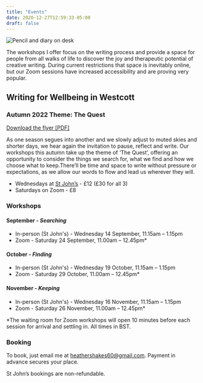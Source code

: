 ```yaml
---
title: "Events"
date: 2020-12-27T12:59:33-05:00
draft: false
---
```

![Pencil and diary on desk](/img/diary-2116244_1920.jpeg)

The workshops I offer focus on the writing process and provide a space for people from all walks of life to discover the joy and therapeutic potential of creative writing. During current restrictions that space is inevitably online, but our Zoom sessions have increased accessibility and are proving very popular.

## Writing for Wellbeing in Westcott

### Autumn 2022 Theme: The Quest

[Download the flyer [PDF]](/pdf/writing-workshops-sep-nov-2022.pdf)

As one season segues into another and we slowly adjust to muted skies and shorter days, we hear again the invitation to pause, reflect and write. Our workshops this autumn take up the theme of ‘The Quest’, offering an opportunity to consider the things we search for, what we find and how we choose what to keep.There’ll be time and space to write without pressure or expectations, as we allow our words to flow and lead us wherever they will.

- Wednesdays at [St John’s](https://goo.gl/maps/Z2FqiNCuSs11qcxK7) - £12 (£30 for all 3)
- Saturdays on Zoom - £8

### Workshops 

#### September - _Searching_

- In-person (St John's) - Wednesday 14 September, 11.15am – 1.15pm
- Zoom - Saturday 24 September, 11.00am – 12.45pm*

#### October - _Finding_

- In-person (St John's) - Wednesday 19 October, 11.15am – 1.15pm
- Zoom - Saturday 29 October, 11.00am – 12.45pm*

#### November - _Keeping_

- In-person (St John's) - Wednesday 16 November, 11.15am – 1.15pm
- Zoom - Saturday 26 November, 11.00am – 12.45pm*

\*The waiting room for Zoom workshops will open 10 minutes before each session for arrival and settling in. All times in BST.

### Booking

To book, just email me at [heathershakes60@gmail.com](mailto:heathershakes60@gmail.com). Payment in advance secures your place.

St John’s bookings are non-refundable.
